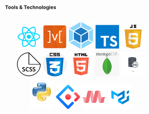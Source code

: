 <h3>Tools & Technologies</h3>
<h1 align="center">
 <img src="./assets/react-icon.png" width="80"/>
 <img src="./assets/mobx-icon.png" width="80"/>
 <img src="./assets/webpack-icon.png" width="80"/>
 <img src="./assets/ts-icon.png" width="80"/>
 <img src="./assets/js-icon.png" width="80"/>
 <img src="./assets/scss-icon.png" width="80"/>
 <img src="./assets/css-icon.png" width="80"/>
 <img src="./assets/html-icon.png" width="80"/>
 <img src="./assets/mongo-icon.png" width="80"/>
 <img src="./assets/sql-icon.png" width="80"/>
 <img src="./assets/python-icon.png" width="80"/>
 <img src="./assets/antdesign-icon.png" width="80"/>
 <img src="./assets/materialize-icon.png" width="80"/>
 <img src="./assets/materialui-icon.png" width="80"/>
</h1>
